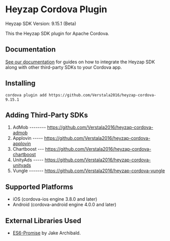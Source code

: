 Heyzap Cordova Plugin
=====================

Heyzap SDK Version: 9.15.1 (Beta)

This the Heyzap SDK plugin for Apache Cordova.

Documentation
-------------
[See our documentation](docs/setup_and_requirements.md) for guides on how to integrate the Heyzap SDK along with other third-party SDKs to your Cordova app.

Installing
----------
```
cordova plugin add https://github.com/Verstala2016/heyzap-cordova-9.15.1
```

Adding Third-Party SDKs
-----------------------
1. AdMob -------- https://github.com/Verstala2016/heyzap-cordova-admob
2. Applovin ----- https://github.com/Verstala2016/heyzap-cordova-applovin
3. Chartboost --- https://github.com/Verstala2016/heyzap-cordova-chartboost
3. UnityAds ----- https://github.com/Verstala2016/heyzap-cordova-unityads
3. Vungle ------- https://github.com/Verstala2016/heyzap-cordova-vungle

Supported Platforms
-------------------
- iOS (cordova-ios engine 3.8.0 and later)
- Android (cordova-android engine 4.0.0 and later)

External Libraries Used
-----------------------
- [ES6-Promise](https://github.com/jakearchibald/es6-promise) by Jake Archibald.
